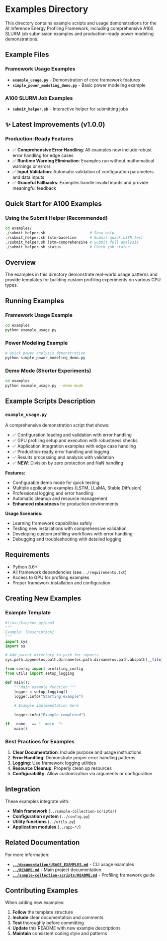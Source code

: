 # Examples Directory

This directory contains example scripts and usage demonstrations for the AI Inference Energy Profiling Framework, including comprehensive A100 SLURM job submission examples and production-ready power modeling demonstrations.

## Example Files

### **Framework Usage Examples**
- **`example_usage.py`** - Demonstration of core framework features
- **`simple_power_modeling_demo.py`** - Basic power modeling example

### **A100 SLURM Job Examples**
- **`submit_helper.sh`** - Interactive helper for submitting jobs

## ✨ Latest Improvements (v1.0.0)

### Production-Ready Features
- ✅ **Comprehensive Error Handling**: All examples now include robust error handling for edge cases
- ✅ **Runtime Warning Elimination**: Examples run without mathematical warnings or errors
- ✅ **Input Validation**: Automatic validation of configuration parameters and data inputs
- ✅ **Graceful Fallbacks**: Examples handle invalid inputs and provide meaningful feedback

## Quick Start for A100 Examples

### Using the Submit Helper (Recommended)
```bash
cd examples/
./submit_helper.sh                    # Show help
./submit_helper.sh lstm-baseline      # Submit quick LSTM test
./submit_helper.sh lstm-comprehensive # Submit full analysis
./submit_helper.sh status             # Check job status
```

## Overview

The examples in this directory demonstrate real-world usage patterns and provide templates for building custom profiling experiments on various GPU types.

## Running Examples

### Framework Usage Example
```bash
cd examples
python example_usage.py
```

### Power Modeling Example
```bash
# Quick power analysis demonstration
python simple_power_modeling_demo.py
```

### Demo Mode (Shorter Experiments)
```bash
cd examples  
python example_usage.py --demo-mode
```


## Example Scripts Description

### `example_usage.py`
A comprehensive demonstration script that shows:
- ✅ Configuration loading and validation with error handling
- ✅ GPU profiling setup and execution with robustness checks
- ✅ Application integration examples with edge case handling
- ✅ Production-ready error handling and logging
- ✅ Results processing and analysis with validation
- ✅ **NEW**: Division by zero protection and NaN handling

**Features:**
- Configurable demo mode for quick testing
- Multiple application examples (LSTM, LLaMA, Stable Diffusion)
- Professional logging and error handling
- Automatic cleanup and resource management
- **Enhanced robustness** for production environments

**Usage Scenarios:**
- Learning framework capabilities safely
- Testing new installations with comprehensive validation
- Developing custom profiling workflows with error handling
- Debugging and troubleshooting with detailed logging

## Requirements

- Python 3.6+
- All framework dependencies (see `../requirements.txt`)
- Access to GPU for profiling examples
- Proper framework installation and configuration

## Creating New Examples

### Example Template
```python
#!/usr/bin/env python3
"""
Example: [Description]
"""
import sys
import os

# Add parent directory to path for imports
sys.path.append(os.path.dirname(os.path.dirname(os.path.abspath(__file__))))

from config import profiling_config
from utils import setup_logging

def main():
    """Main example function."""
    logger = setup_logging()
    logger.info("Starting example")
    
    # Example implementation here
    
    logger.info("Example completed")

if __name__ == "__main__":
    main()
```

### Best Practices for Examples
1. **Clear Documentation**: Include purpose and usage instructions
2. **Error Handling**: Demonstrate proper error handling patterns
3. **Logging**: Use framework logging utilities
4. **Resource Cleanup**: Properly clean up resources
5. **Configurability**: Allow customization via arguments or configuration

## Integration

These examples integrate with:
- **Main framework** (`../sample-collection-scripts/`)
- **Configuration system** (`../config.py`)
- **Utility functions** (`../utils.py`)
- **Application modules** (`../app-*/`)

## Related Documentation

For more information:
- **[`../documentation/USAGE_EXAMPLES.md`](../documentation/USAGE_EXAMPLES.md)** - CLI usage examples
- **[`../README.md`](../README.md)** - Main project documentation
- **[`../sample-collection-scripts/README.md`](../sample-collection-scripts/README.md)** - Profiling framework guide

## Contributing Examples

When adding new examples:
1. **Follow** the template structure
2. **Include** clear documentation and comments
3. **Test** thoroughly before committing
4. **Update** this README with new example descriptions
5. **Maintain** consistent coding style and patterns
